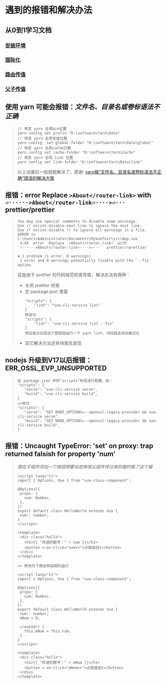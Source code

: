 # 遇到的报错和解决办法

## 从0到1学习文档
### [安装环境](./%E5%AE%89%E8%A3%85%E7%8E%AF%E5%A2%83.md)
### [国际化](./%E5%9B%BD%E9%99%85%E5%8C%96.md)
### [路由传值](./%E8%B7%AF%E7%94%B1%E4%BC%A0%E5%80%BC.md)
### [父子传值](./%E7%88%B6%E5%AD%90%E4%BC%A0%E5%80%BC.md)

## 使用 yarn 可能会报错：*文件名、目录名或卷标语法不正确*
>```
>// 改变 yarn 全局bin位置
>yarn config set prefix "D:\software\Yarn\Data"
>// 改变 yarn 全局安装位置
>yarn config  set global-folder "D:\software\Yarn\Data\global"
>// 改变 yarn 全局cache位置
>yarn config set cache-folder "D:\software\Yarn\Cache"
>// 改变 yarn 全局 link 位置
>yarn config set link-folder "D:\software\Yarn\Data\link"
>```
>以上设置后一般就能解决了，感谢: [yarn报“文件名、目录名或卷标语法不正确”错误的解决方案](https://juejin.cn/post/6844904111570190349)

## 报错：error  Replace `>About</router-link>` with `⏎······>About</router-link⏎····>⏎···`  prettier/prettier
>```
>You may use special comments to disable some warnings.
>Use // eslint-disable-next-line to ignore the next line.
>Use /* eslint-disable */ to ignore all warnings in a file.
>ERROR in
>C:\Users\Administrator\Documents\MyVueTest\src\App.vue
>  4:66  error  Replace `>About</router-link>` with `⏎······>About</router-link⏎····>⏎···`  prettier/>prettier
>
>✖ 1 problem (1 error, 0 warnings)
>  1 error and 0 warnings potentially fixable with the `--fix` option.
>```
>这是由于 prettier 的代码规范检查导致，解决办法有两种：
>- 关闭 prettier 检查
>- 在 package.json 里面
>    ```
>    "scripts": {
>        "lint": "vue-cli-service lint"
>    }
>    修改为
>    "scripts": {
>        "lint": "vue-cli-service lint --fix"
>    }
>    然后每次出现这个报错就运行一下 yarn lint，代码就会自动格式化
>    ```
>- 其它解决方法还有待我去发现

## nodejs 升级到V17以后报错：ERR_OSSL_EVP_UNSUPPORTED
>```
>在 package.json 中的"scripts"标签进行配置，如：
>"scripts": {
>    "serve": "vue-cli-service serve",
>    "build": "vue-cli-service build",
>}
>=>改为
>"scripts": {
>    "serve": "SET NODE_OPTIONS=--openssl-legacy-provider && vue-cli-service serve",
>    "build": "SET NODE_OPTIONS=--openssl-legacy-provider && vue-cli-service build",
>}
>```

## 报错：Uncaught TypeError: 'set' on proxy: trap returned falsish for property 'num'
>*我在子组件添加一个按钮想要动态修改父组件传过来的值时报了这个错*
>```src/components/HelloWorld.vue
><script lang="ts">
>import { Options, Vue } from "vue-class-component";
>
>@Options({
>  props: {
>    num: Number,
>  },
>})
>export default class HelloWorld extends Vue {
>  num!: number;
>}
></script>
>
><template>
>  <div class="hello">
>    <h1>{{ "传递的数字：" + num }}</h1>
>    <button v-on:click="num++">点我值加1</button>
>  </div>
></template>
>
>=> 修改为下面这样就顺利运行
>
><script lang="ts">
>import { Options, Vue } from "vue-class-component";
>
>@Options({
>  props: {
>    num: Number,
>  },
>})
>export default class HelloWorld extends Vue {
>  num!: number;
>  mNum = 0;
>
>  created() {
>    this.mNum = this.num;
>  }
>}
></script>
>
><template>
>  <div class="hello">
>    <h1>{{ "传递的数字：" + mNum }}</h1>
>    <button v-on:click="mNum++">点我值加1</button>
>  </div>
></template>
>```
